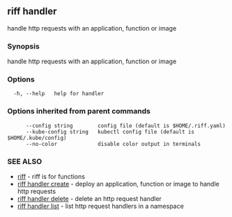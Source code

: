 ## riff handler

handle http requests with an application, function or image

### Synopsis

handle http requests with an application, function or image

### Options

```
  -h, --help   help for handler
```

### Options inherited from parent commands

```
      --config string        config file (default is $HOME/.riff.yaml)
      --kube-config string   kubectl config file (default is $HOME/.kube/config)
      --no-color             disable color output in terminals
```

### SEE ALSO

* [riff](riff.md)	 - riff is for functions
* [riff handler create](riff_handler_create.md)	 - deploy an application, function or image to handle http requests
* [riff handler delete](riff_handler_delete.md)	 - delete an http request handler
* [riff handler list](riff_handler_list.md)	 - list http request handlers in a namespace

